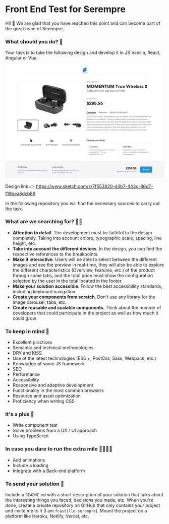 # Front End Test for Serempre
Hi! 👋 We are glad that you have reached this point and can become part of the great team of Serempre.

### What should you do? 🧩

Your task is to take the following design and develop it in JS Vanilla, React, Angular or Vue.

![Captura de pantalla](preview@1x.jpg)

Design link 👉 https://www.sketch.com/s/7f553820-d3b7-443c-86d7-f19bea8dcb89

In the following repository you will find the necessary sources to carry out the task.

### What are we searching for? 🕵️‍♂️

- **Attention to detail**. The development must be faithful to the design completely. Taking into account colors, typographic scale, spacing, line height, etc.
- **Take into account the different devices**. In the design, you can find the respective references to the breakpoints.
- **Make it interactive**. Users will be able to select between the different images and see the preview in real-time, they will also be able to explore the different characteristics (Overview, features, etc.) of the product through some tabs, and the total price must show the configuration selected by the user in the total located in the footer.
- **Make your solution accessible**. Follow the best accessibility standards, including keyboard navigation.
- **Create your components from scratch**. Don't use any library for the image carousel, tabs, etc.
- **Create reusable and scalable components**. Think about the number of developers that could participate in the project as well as how much it could grow.

### To keep in mind 👀

* Excellent practices
* Semantic and technical methodologies
* DRY and KISS
* Use of the latest technologies (ES6 +, PostCss, Sass, Webpack, etc.)
* Knowledge of some JS framework
* SEO
* Performance
* Accessibility
* Responsive and adaptive development
* Functionality in the most common browsers
* Resource and asset optimization
* Proficiency when writing CSS

### It's a plus 🚀

* Write component test
* Solve problems from a UX / UI approach
* Using TypeScript

### In case you dare to run the extra mile 🏃‍♀️🏃‍♂️

* Add animations
* Include a loading
* Integrate with a Back-end platform

### To send your solution 🏁

Include a `README.md` with a short description of your solution that talks about the interesting things you faced, decisions you made, etc.
When you're done, create a private repository on GitHub that only contains your project and invite me to it (I am `fcastillo-serempre`).
Mount the project on a platform like Heroku, Netlify, Vercel, etc.

